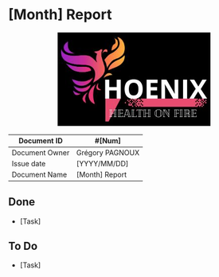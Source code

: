 # [Month] Report

<center>
<img src="../../img/Logo.png"
alt="logo"/>
</center>

| Document ID | #[Num] |
| - | - |
| Document Owner | Grégory PAGNOUX |
| Issue date | [YYYY/MM/DD] |
| Document Name | [Month] Report |

## Done

- [Task]

## To Do

- [Task]
